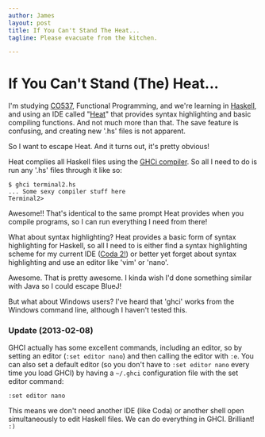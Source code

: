 ```yaml
---
author: James
layout: post
title: If You Can't Stand The Heat...
tagline: Please evacuate from the kitchen.

---
```


# If You Can't Stand (The) Heat...

I'm studying [CO537][co537], Functional Programming, and we're learning in [Haskell][haskell], and using an IDE called "[Heat][heat]" that provides syntax highlighting and basic compiling functions. And not much more than that. The save feature is confusing, and creating new '.hs' files is not apparent.

So I want to escape Heat. And it turns out, it's pretty obvious!

Heat complies all Haskell files using the [GHCi compiler][ghci]. So all I need to do is run any '.hs' files through it like so:

	$ ghci terminal2.hs
	... Some sexy compiler stuff here
	Terminal2>

Awesome!! That's identical to the same prompt Heat provides when you compile programs, so I can run everything I need from there!

What about syntax highlighting? Heat provides a basic form of syntax highlighting for Haskell, so all I need to is either find a syntax highlighting scheme for my current IDE ([Coda 2!][coda]) or better yet forget about syntax highlighting and use an editor like 'vim' or 'nano'.

Awesome. That is pretty awesome. I kinda wish I'd done something similar with Java so I could escape BlueJ!

But what about Windows users? I've heard that 'ghci' works from the Windows command line, although I haven't tested this.

### Update (2013-02-08)

GHCI actually has some excellent commands, including an editor, so by setting an editor (`:set editor nano`) and then calling the editor with `:e`. You can also set a default editor (so you don't have to `:set editor nano` every time you load GHCI) by having a `~/.ghci` configuration file with the set editor command:

	:set editor nano

This means we don't need another IDE (like Coda) or another shell open simultaneously to edit Haskell files. We can do everything in GHCI. Brilliant! `:)`

[co537]: https://twitter.com/search?q=%23co537
[coda]: http://panic.com/coda
[ghci]: http://www.haskell.org/haskellwiki/GHC/GHCi
[haskell]: http://www.haskell.org
[heat]: http://www.cs.kent.ac.uk/projects/heat